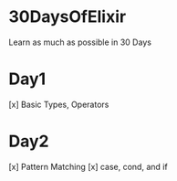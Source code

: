 # 30DaysOfElixir
Learn as much as possible in 30 Days

# Day1
[x] Basic Types, Operators

# Day2
[x] Pattern Matching
[x] case, cond, and if
